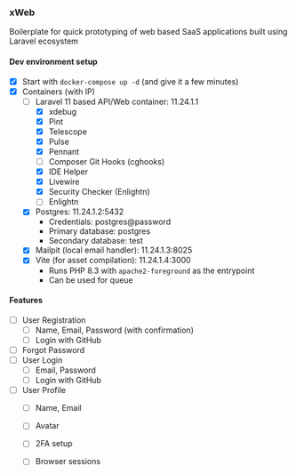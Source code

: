 ### xWeb

Boilerplate for quick prototyping of web based SaaS applications built using Laravel ecosystem

#### Dev environment setup
- [x] Start with `docker-compose up -d` (and give it a few minutes)
- [x] Containers (with IP)
    - [ ] Laravel 11 based API/Web container: 11.24.1.1
        - [x] xdebug
        - [x] Pint
        - [x] Telescope
        - [x] Pulse
        - [x] Pennant
        - [ ] Composer Git Hooks (cghooks)
        - [x] IDE Helper
        - [x] Livewire
        - [x] Security Checker (Enlightn)
        - [ ] Enlightn
    - [x] Postgres: 11.24.1.2:5432
        - Credentials: postgres@password
        - Primary database: postgres
        - Secondary database: test
    - [x] Mailpit (local email handler): 11.24.1.3:8025
    - [x] Vite (for asset compilation): 11.24.1.4:3000
        - Runs PHP 8.3 with `apache2-foreground` as the entrypoint
        - Can be used for queue

#### Features
- [ ] User Registration
    - [ ] Name, Email, Password (with confirmation)
    - [ ] Login with GitHub
- [ ] Forgot Password
- [ ] User Login
    - [ ] Email, Password
    - [ ] Login with GitHub
- [ ] User Profile
    - [ ] Name, Email
    - [ ] Avatar
    - [ ] 2FA setup
    - [ ] Browser sessions


